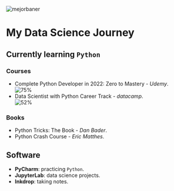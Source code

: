 ![mejorbaner](https://user-images.githubusercontent.com/106767807/171733402-2f997c5d-6137-41d4-9809-b92d11cbfc06.PNG)

# My Data Science Journey

## Currently learning `Python`

### Courses
* Complete Python Developer in 2022: Zero to Mastery - _Udemy_.  
![75%](https://progress-bar.dev/75)
* Data Scientist with Python Career Track - _datacamp_.  
![52%](https://progress-bar.dev/52) 

### Books
* Python Tricks: The Book - _Dan Bader_.
* Python Crash Course - _Eric Matthes_.

## Software
* **PyCharm**: practicing `Python`.
* **JupyterLab**: data science projects.
* **Inkdrop**: taking notes.



